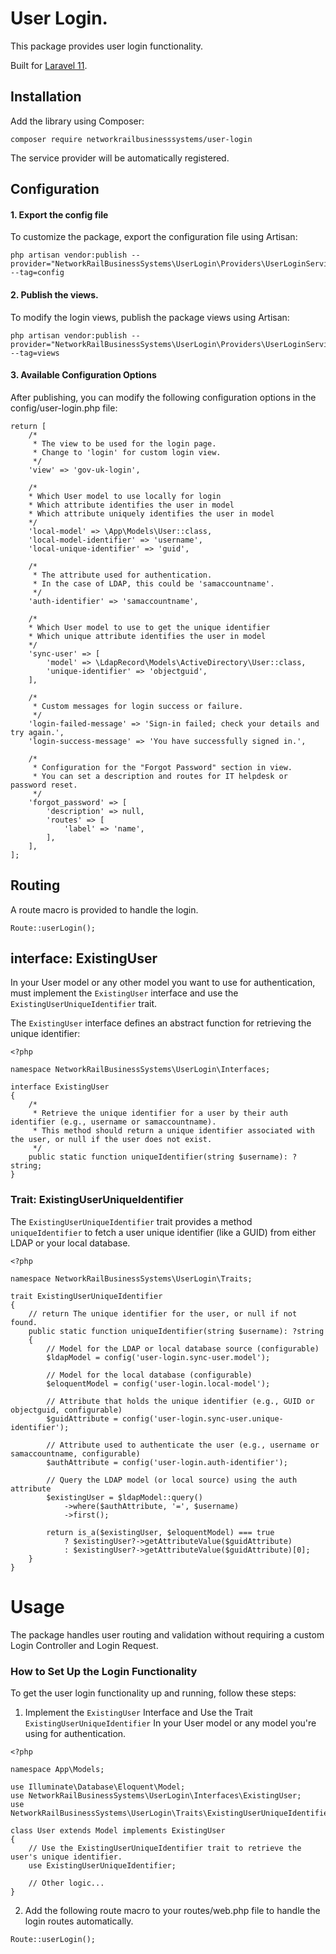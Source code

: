 # User Login.
This package provides user login functionality.

Built for [Laravel 11](https://laravel.com/).

## Installation

Add the library using Composer:
```
composer require networkrailbusinesssystems/user-login
```
The service provider will be automatically registered.

## Configuration

#### 1. Export the config file
To customize the package, export the configuration file using Artisan:

```
php artisan vendor:publish --provider="NetworkRailBusinessSystems\UserLogin\Providers\UserLoginServiceProvider" --tag=config
```

#### 2. Publish the views.
To modify the login views, publish the package views using Artisan:

```
php artisan vendor:publish --provider="NetworkRailBusinessSystems\UserLogin\Providers\UserLoginServiceProvider" --tag=views
```

#### 3. Available Configuration Options
After publishing, you can modify the following configuration options in the config/user-login.php file:

```
return [
    /*
     * The view to be used for the login page.
     * Change to 'login' for custom login view.
     */
    'view' => 'gov-uk-login',

    /*
    * Which User model to use locally for login
    * Which attribute identifies the user in model
    * Which attribute uniquely identifies the user in model
    */
    'local-model' => \App\Models\User::class,
    'local-model-identifier' => 'username',
    'local-unique-identifier' => 'guid',

    /*
     * The attribute used for authentication.
     * In the case of LDAP, this could be 'samaccountname'.
     */
    'auth-identifier' => 'samaccountname',

    /*
    * Which User model to use to get the unique identifier
    * Which unique attribute identifies the user in model
    */
    'sync-user' => [
        'model' => \LdapRecord\Models\ActiveDirectory\User::class,
        'unique-identifier' => 'objectguid',
    ],
    
    /*
     * Custom messages for login success or failure.
     */
    'login-failed-message' => 'Sign-in failed; check your details and try again.',
    'login-success-message' => 'You have successfully signed in.',

    /*
     * Configuration for the "Forgot Password" section in view.
     * You can set a description and routes for IT helpdesk or password reset.
     */
    'forgot_password' => [
        'description' => null,
        'routes' => [
            'label' => 'name',
        ],
    ],
];
```

## Routing

A route macro is provided to handle the login.

```
Route::userLogin();
```

## interface: ExistingUser
In your User model or any other model you want to use for authentication, must implement the ```ExistingUser``` interface and use the ```ExistingUserUniqueIdentifier``` trait.

The `ExistingUser` interface defines an abstract function for retrieving the unique identifier:

```
<?php

namespace NetworkRailBusinessSystems\UserLogin\Interfaces;

interface ExistingUser
{
    /*
     * Retrieve the unique identifier for a user by their auth identifier (e.g., username or samaccountname).
     * This method should return a unique identifier associated with the user, or null if the user does not exist.
     */
    public static function uniqueIdentifier(string $username): ?string;
}
```

### Trait: ExistingUserUniqueIdentifier

The ```ExistingUserUniqueIdentifier``` trait provides a method ```uniqueIdentifier``` to fetch a user unique identifier (like a GUID) from either LDAP or your local database.

```
<?php

namespace NetworkRailBusinessSystems\UserLogin\Traits;

trait ExistingUserUniqueIdentifier
{
    // return The unique identifier for the user, or null if not found.
    public static function uniqueIdentifier(string $username): ?string
    {
        // Model for the LDAP or local database source (configurable)
        $ldapModel = config('user-login.sync-user.model');

        // Model for the local database (configurable)
        $eloquentModel = config('user-login.local-model');

        // Attribute that holds the unique identifier (e.g., GUID or objectguid, configurable)
        $guidAttribute = config('user-login.sync-user.unique-identifier');

        // Attribute used to authenticate the user (e.g., username or samaccountname, configurable)
        $authAttribute = config('user-login.auth-identifier');

        // Query the LDAP model (or local source) using the auth attribute
        $existingUser = $ldapModel::query()
            ->where($authAttribute, '=', $username)
            ->first();

        return is_a($existingUser, $eloquentModel) === true
            ? $existingUser?->getAttributeValue($guidAttribute)
            : $existingUser?->getAttributeValue($guidAttribute)[0];
    }
}
```

# Usage

The package handles user routing and validation without requiring a custom Login Controller and Login Request.

### How to Set Up the Login Functionality

To get the user login functionality up and running, follow these steps:

1. Implement the ```ExistingUser``` Interface and Use the Trait ```ExistingUserUniqueIdentifier``` In your User model or any model you're using for authentication.

```
<?php

namespace App\Models;

use Illuminate\Database\Eloquent\Model;
use NetworkRailBusinessSystems\UserLogin\Interfaces\ExistingUser;
use NetworkRailBusinessSystems\UserLogin\Traits\ExistingUserUniqueIdentifier;

class User extends Model implements ExistingUser
{
    // Use the ExistingUserUniqueIdentifier trait to retrieve the user's unique identifier.
    use ExistingUserUniqueIdentifier;

    // Other logic...
}
```

2. Add the following route macro to your routes/web.php file to handle the login routes automatically.

```
Route::userLogin();
```
